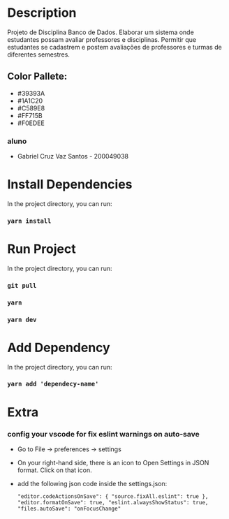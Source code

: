 # Description

Projeto de Disciplina Banco de Dados.
Elaborar um sistema onde estudantes possam avaliar professores e disciplinas. Permitir que estudantes se cadastrem e postem avaliações de professores e turmas de diferentes semestres.

## Color Pallete:

- #39393A
- #1A1C20
- #C589E8
- #FF715B
- #F0EDEE

### aluno

- Gabriel Cruz Vaz Santos - 200049038

# Install Dependencies

In the project directory, you can run:

### `yarn install`

# Run Project

In the project directory, you can run:

### `git pull`

### `yarn`

### `yarn dev`

# Add Dependency

In the project directory, you can run:

### `yarn add 'dependecy-name'`

# Extra

### config your vscode for fix eslint warnings on auto-save

- Go to File -> preferences -> settings
- On your right-hand side, there is an icon to Open Settings in JSON format. Click on that icon.
- add the following json code inside the settings.json:

  `"editor.codeActionsOnSave": { "source.fixAll.eslint": true }, "editor.formatOnSave": true, "eslint.alwaysShowStatus": true, "files.autoSave": "onFocusChange"`
